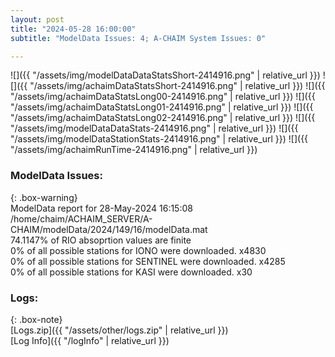 ```yaml
---
layout: post
title: "2024-05-28 16:00:00"
subtitle: "ModelData Issues: 4; A-CHAIM System Issues: 0"

---
```


![]({{ "/assets/img/modelDataDataStatsShort-2414916.png" | relative_url }})
![]({{ "/assets/img/achaimDataStatsShort-2414916.png" | relative_url }})
![]({{ "/assets/img/achaimDataStatsLong00-2414916.png" | relative_url }})
![]({{ "/assets/img/achaimDataStatsLong01-2414916.png" | relative_url }})
![]({{ "/assets/img/achaimDataStatsLong02-2414916.png" | relative_url }})
![]({{ "/assets/img/modelDataDataStats-2414916.png" | relative_url }})
![]({{ "/assets/img/modelDataStationStats-2414916.png" | relative_url }})
![]({{ "/assets/img/achaimRunTime-2414916.png" | relative_url }})


### ModelData Issues:  
  
{: .box-warning}  
 ModelData report for 28-May-2024 16:15:08   
 /home/chaim/ACHAIM_SERVER/A-CHAIM/modelData/2024/149/16/modelData.mat   
 74.1147% of RIO absoprtion values are finite   
 0% of all possible stations for IONO were downloaded. x4830   
 0% of all possible stations for SENTINEL were downloaded. x4285   
 0% of all possible stations for KASI were downloaded. x30   
  


### Logs:  
  
{: .box-note}  
[Logs.zip]({{ "/assets/other/logs.zip" | relative_url }})  
[Log Info]({{ "/logInfo" | relative_url }})  
